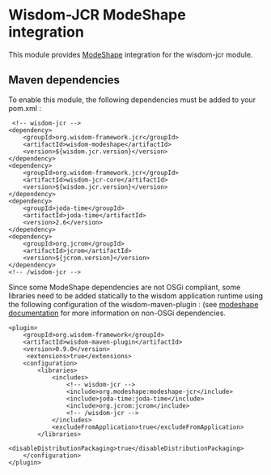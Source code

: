 # Wisdom-JCR ModeShape integration

This module provides [ModeShape](http://modeshape.jboss.org) integration for the wisdom-jcr module.

## Maven dependencies

To enable this module, the following dependencies must be added to your pom.xml :

````
 <!-- wisdom-jcr -->
<dependency>
    <groupId>org.wisdom-framework.jcr</groupId>
    <artifactId>wisdom-modeshape</artifactId>
    <version>${wisdom.jcr.version}</version>
</dependency>
<dependency>
    <groupId>org.wisdom-framework.jcr</groupId>
    <artifactId>wisdom-jcr-core</artifactId>
    <version>${wisdom.jcr.version}</version>
</dependency>
<dependency>
    <groupId>joda-time</groupId>
    <artifactId>joda-time</artifactId>
    <version>2.6</version>
</dependency>
<dependency>
    <groupId>org.jcrom</groupId>
    <artifactId>jcrom</artifactId>
    <version>${jcrom.version}</version>
</dependency>
<!-- /wisdom-jcr -->
````

Since some ModeShape dependencies are not OSGi compliant, some libraries need to be added statically to the wisdom application runtime using the following configuration of the wisdom-maven-plugin :
(see [modeshape documentation](http://wisdom-framework.org/reference/0.8.0/index.html#_using_non_osgi_dependencies) for more information on non-OSGi dependencies.
````
<plugin>
    <groupId>org.wisdom-framework</groupId>
    <artifactId>wisdom-maven-plugin</artifactId>
    <version>0.9.0</version>
     <extensions>true</extensions>
    <configuration>
        <libraries>
            <includes>
                <!-- wisdom-jcr -->
                <include>org.modeshape:modeshape-jcr</include>
                <include>joda-time:joda-time</include>
                <include>org.jcrom:jcrom</include>
                <!-- /wisdom-jcr -->
            </includes>
            <excludeFromApplication>true</excludeFromApplication>
        </libraries>
        <disableDistributionPackaging>true</disableDistributionPackaging>
    </configuration>
</plugin>
````